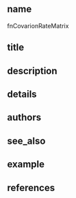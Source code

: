 ## name
fnCovarionRateMatrix
## title
## description
## details
## authors
## see_also
## example
## references
